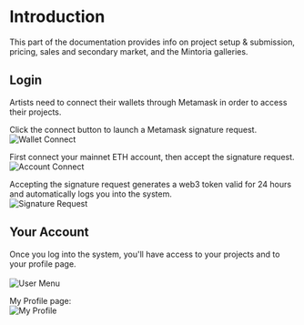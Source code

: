# Introduction

This part of the documentation provides info on project setup & submission, pricing, sales and secondary market, and the Mintoria galleries.

## Login

Artists need to connect their wallets through Metamask in order to access their projects.

Click the connect button to launch a Metamask signature request. <br />
![Wallet Connect](/images/connect/wallet-connect.png)

First connect your mainnet ETH account, then accept the signature request.<br />
![Account Connect](/images/connect/account-connect.jpg)

Accepting the signature request generates a web3 token valid for 24 hours and automatically logs you into the system.<br />
![Signature Request](/images/connect/signature-request.jpg)

## Your Account

Once you log into the system, you'll have access to your projects and to your profile page.<br /><br />
![User Menu](/images/artist/user-menu.png)

My Profile page:<br />
![My Profile](/images/artist/my-profile-edit.png)
